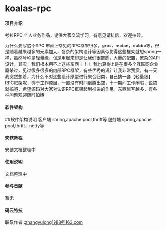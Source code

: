 # koalas-rpc

#### 项目介绍
考拉RPC
个人业务作品，提供大家交流学习，有意见请私信，欢迎拍砖。

为什么要写这个RPC
    市面上常见的RPC框架很多，grpc，motan，dubbo等，但是随着越来越多的元素加入，复杂的架构设计等因素似使得这些框架就想spring一样，虽然号称是轻量级，但是用起来却是让我们很蹩脚，大量的配置，繁杂的API设计，其实，我们根本用不上这些东西！！！
    我也算得上是在很多个互联网企业厮杀过，见过很多很多的内部RPC框架，有些优秀的设计让我非常赞赏，有一天我突然想着，为什么不对这些设计原型进行聚合归类，自己搞一套【轻量级】RPC框架呢，碍于工作原因，一直没有时间倒腾出空，十一期间工作闲暇，说搞就搞吧，希望源码对大家对认识RPC框架起到推进的作用。东西越写越多，有各种问题欢迎随时拍砖

#### 软件架构
##软件架构说明
客户端
spring,apache pool,thrift等
服务端
spring,apache pool,thrift，netty等
#### 安装教程

安装文档整理中

#### 使用说明

文档整理中

#### 参与贡献
 暂无

#### 码云特技

联系作者 :zhangyulong1988@163.com